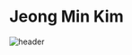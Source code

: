 # Jeong Min Kim

![header](https://capsule-render.vercel.app/api?type=waving&color=auto&height=260&section=header&text=Jeong%20Min&fontSize=80)
